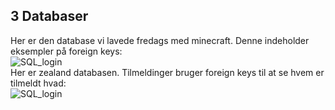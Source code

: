 ## 3 Databaser
Her er den database vi lavede fredags med minecraft. Denne indeholder eksempler på foreign keys: </br>
![SQL_login](https://user-images.githubusercontent.com/54975711/68073286-b37ce180-fd8e-11e9-82e0-ed64656efdb4.png) </br>
Her er zealand databasen. Tilmeldinger bruger foreign keys til at se hvem er tilmeldt hvad: </br>
![SQL_login](https://user-images.githubusercontent.com/54975711/68073391-0efb9f00-fd90-11e9-9cf0-1ad595f04312.png) </br>
